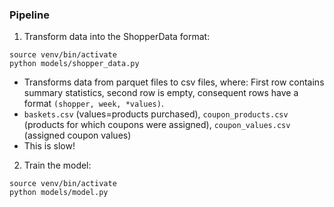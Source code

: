 
### Pipeline

1. Transform data into the ShopperData format:
````
source venv/bin/activate
python models/shopper_data.py
````
- Transforms data from parquet files to csv files, where: First row contains summary statistics, second row is empty, consequent rows have a format `(shopper, week, *values)`.
- `baskets.csv` (values=products purchased), `coupon_products.csv` (products for which coupons were assigned), `coupon_values.csv` (assigned coupon values)
- This is slow!

2. Train the model:
````
source venv/bin/activate
python models/model.py
````